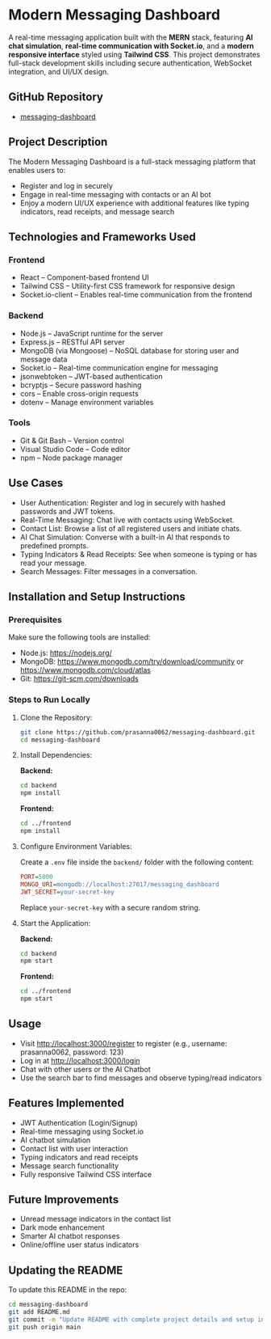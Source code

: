 
# Modern Messaging Dashboard

A real-time messaging application built with the **MERN** stack, featuring **AI chat simulation**, **real-time communication with Socket.io**, and a **modern responsive interface** styled using **Tailwind CSS**. This project demonstrates full-stack development skills including secure authentication, WebSocket integration, and UI/UX design.

##  GitHub Repository
- [messaging-dashboard](https://github.com/prasanna0062/messaging-dashboard)

##  Project Description
The Modern Messaging Dashboard is a full-stack messaging platform that enables users to:
- Register and log in securely
- Engage in real-time messaging with contacts or an AI bot
- Enjoy a modern UI/UX experience with additional features like typing indicators, read receipts, and message search

##  Technologies and Frameworks Used

### Frontend
- React – Component-based frontend UI
- Tailwind CSS – Utility-first CSS framework for responsive design
- Socket.io-client – Enables real-time communication from the frontend

### Backend
- Node.js – JavaScript runtime for the server
- Express.js – RESTful API server
- MongoDB (via Mongoose) – NoSQL database for storing user and message data
- Socket.io – Real-time communication engine for messaging
- jsonwebtoken – JWT-based authentication
- bcryptjs – Secure password hashing
- cors – Enable cross-origin requests
- dotenv – Manage environment variables

### Tools
- Git & Git Bash – Version control
- Visual Studio Code – Code editor
- npm – Node package manager

##  Use Cases
- User Authentication: Register and log in securely with hashed passwords and JWT tokens.
- Real-Time Messaging: Chat live with contacts using WebSocket.
- Contact List: Browse a list of all registered users and initiate chats.
- AI Chat Simulation: Converse with a built-in AI that responds to predefined prompts.
- Typing Indicators & Read Receipts: See when someone is typing or has read your message.
- Search Messages: Filter messages in a conversation.

##  Installation and Setup Instructions

### Prerequisites
Make sure the following tools are installed:
- Node.js: https://nodejs.org/
- MongoDB: https://www.mongodb.com/try/download/community or https://www.mongodb.com/cloud/atlas
- Git: https://git-scm.com/downloads

###  Steps to Run Locally

1. Clone the Repository:
   ```bash
   git clone https://github.com/prasanna0062/messaging-dashboard.git
   cd messaging-dashboard
   ```

2. Install Dependencies:

   **Backend:**
   ```bash
   cd backend
   npm install
   ```

   **Frontend:**
   ```bash
   cd ../frontend
   npm install
   ```

3. Configure Environment Variables:

   Create a `.env` file inside the `backend/` folder with the following content:

   ```ini
   PORT=5000
   MONGO_URI=mongodb://localhost:27017/messaging_dashboard
   JWT_SECRET=your-secret-key
   ```
   Replace `your-secret-key` with a secure random string.

4. Start the Application:

   **Backend:**
   ```bash
   cd backend
   npm start
   ```

   **Frontend:**
   ```bash
   cd ../frontend
   npm start
   ```

##  Usage

- Visit [http://localhost:3000/register](http://localhost:3000/register) to register (e.g., username: prasanna0062, password: 123)
- Log in at [http://localhost:3000/login](http://localhost:3000/login)
- Chat with other users or the AI Chatbot
- Use the search bar to find messages and observe typing/read indicators

##  Features Implemented
- JWT Authentication (Login/Signup)
- Real-time messaging using Socket.io
- AI chatbot simulation
- Contact list with user interaction
- Typing indicators and read receipts
- Message search functionality
- Fully responsive Tailwind CSS interface

##  Future Improvements
- Unread message indicators in the contact list
- Dark mode enhancement
- Smarter AI chatbot responses
- Online/offline user status indicators

##  Updating the README

To update this README in the repo:

```bash
cd messaging-dashboard
git add README.md
git commit -m "Update README with complete project details and setup instructions"
git push origin main
```
